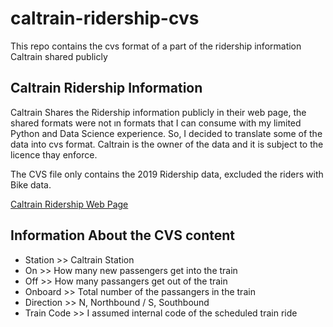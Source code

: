 # caltrain-ridership-cvs
This repo contains the cvs format of a part of the ridership information Caltrain shared publicly


## Caltrain Ridership Information

Caltrain Shares the Ridership information publicly in their web page, the shared formats were not ın formats that I can consume with my limited Python and Data Science experience. So, I decided to translate some of the data into cvs format. Caltrain is the owner of the data and it is subject to the licence thay enforce.

The CVS file only contains the 2019 Ridership data, excluded the riders with Bike data. 

[Caltrain Ridership Web Page](https://www.caltrain.com/about/statsandreports/Ridership.html)

## Information About the CVS content

- Station    >> Caltrain Station
- On         >> How many new passengers get into the train
- Off        >> How many passangers get out of the train
- Onboard    >> Total number of the passangers in the train
- Direction  >> N, Northbound / S, Southbound 
- Train Code >> I assumed internal code of the scheduled train ride
